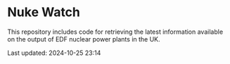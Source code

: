 # Nuke Watch

This repository includes code for retrieving the latest information available on the output of EDF nuclear power plants in the UK.

Last updated: 2024-10-25 23:14